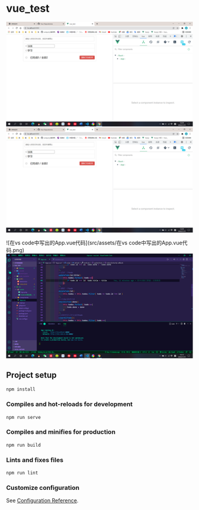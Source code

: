 # vue_test
![TodoList项目成功构建运行](src/assets/TodoList项目成功构建运行.png)
![TodoList项目成功构建运行](https://github.com/weiqsctj/TodoList/blob/main/src/assets/TodoList%E9%A1%B9%E7%9B%AE%E6%88%90%E5%8A%9F%E6%9E%84%E5%BB%BA%E8%BF%90%E8%A1%8C.png)

![在vs code中写出的App.vue代码](src/assets/在vs code中写出的App.vue代码.png)
![在vs code中写出的App.vue代码](https://github.com/weiqsctj/TodoList/blob/main/src/assets/%E5%9C%A8vs%20code%E4%B8%AD%E5%86%99%E5%87%BA%E7%9A%84App.vue%E4%BB%A3%E7%A0%81.png)
## Project setup
```
npm install
```

### Compiles and hot-reloads for development
```
npm run serve
```
### Compiles and minifies for production
```
npm run build
```
### Lints and fixes files
```
npm run lint
```
### Customize configuration
See [Configuration Reference](https://cli.vuejs.org/config/).
